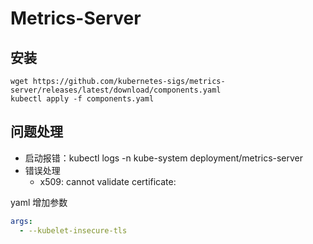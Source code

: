 # Metrics-Server


## 安装

```shell
wget https://github.com/kubernetes-sigs/metrics-server/releases/latest/download/components.yaml
kubectl apply -f components.yaml
```


## 问题处理

- 启动报错：kubectl logs -n kube-system deployment/metrics-server
- 错误处理
  - x509: cannot validate certificate:

yaml 增加参数

```yaml
args:
  - --kubelet-insecure-tls
```
